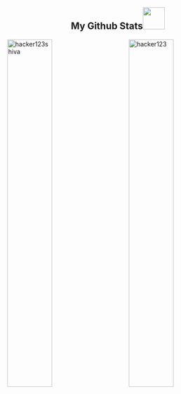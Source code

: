 <h2 align="center">
  My Github Stats<img src="https://media.giphy.com/media/VgCDAzcKvsR6OM0uWg/giphy.gif" width="50">
</h2>

<img src="https://github-readme-stats.vercel.app/api?username=hacker123shiva&show_icons=true&locale=en" alt="hacker123" width="45%" align="right"/>
<img src="https://github-readme-streak-stats.herokuapp.com/?user=hacker123shiva&" alt="hacker123shiva" width="45%" />
